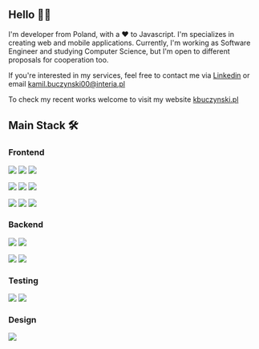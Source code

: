## Hello 👋🏻

I'm developer from Poland, with a ❤️ to Javascript. I'm specializes in creating web and mobile applications. Currently, I'm working as Software Engineer and studying Computer Science, but I'm open to different proposals for cooperation too.

If you're interested in my services, feel free to contact me via [Linkedin](https://www.linkedin.com/in/kbuczynski/) or email [kamil.buczynski00@interia.pl](mailto:kamil.buczynski00@interia.pl)

To check my recent works welcome to visit my website [kbuczynski.pl](https://kbuczynski.pl)

## Main Stack 🛠️

### Frontend
![](https://img.shields.io/badge/React-20232A?style=for-the-badge&logo=react&logoColor=61DAFB)
![](https://img.shields.io/badge/next.js-000000?style=for-the-badge&logo=nextdotjs&logoColor=white)
![](https://img.shields.io/badge/React_Native-20232A?style=for-the-badge&logo=react&logoColor=61DAFB)

![](https://img.shields.io/badge/CSS3-1572B6?style=for-the-badge&logo=css3&logoColor=white)
![](https://img.shields.io/badge/Sass-CC6699?style=for-the-badge&logo=sass&logoColor=white)
![](https://img.shields.io/badge/styled--components-DB7093?style=for-the-badge&logo=styled-components&logoColor=white)

![](https://img.shields.io/badge/Redux-593D88?style=for-the-badge&logo=redux&logoColor=white)
![](https://img.shields.io/badge/Redux%20saga-86D46B?style=for-the-badge&logo=redux%20saga&logoColor=999999)
![](https://img.shields.io/badge/React_Query-FF4154?style=for-the-badge&logo=React_Query&logoColor=white)

### Backend
![](https://img.shields.io/badge/Express.js-000000?style=for-the-badge&logo=express&logoColor=white)
![](https://img.shields.io/badge/fastify-202020?style=for-the-badge&logo=fastify&logoColor=white)

![](https://img.shields.io/badge/PostgreSQL-316192?style=for-the-badge&logo=postgresql&logoColor=white)
![](https://img.shields.io/badge/MongoDB-4EA94B?style=for-the-badge&logo=mongodb&logoColor=white)

### Testing
![](https://img.shields.io/badge/Jest-C21325?style=for-the-badge&logo=jest&logoColor=white)
![](https://img.shields.io/badge/Cypress-17202C?style=for-the-badge&logo=cypress&logoColor=white)

### Design
![](https://img.shields.io/badge/Figma-F24E1E?style=for-the-badge&logo=figma&logoColor=white)
